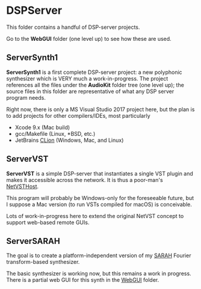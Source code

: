 # DSPServer
This folder contains a handful of DSP-server projects.

Go to the **WebGUI** folder (one level up) to see how these are used.

## ServerSynth1
**ServerSynth1** is a first complete DSP-server project: a new polyphonic synthesizer which is VERY much a work-in-progress. The project references all the files under the **AudioKit** folder tree (one level up); the source files in this folder are representative of what any DSP server program needs.

Right now, there is only a MS Visual Studio 2017 project here, but the plan is to add projects for other compilers/IDEs, most particularly
- Xcode 9.x (Mac build)
- gcc/Makefile (Linux, *BSD, etc.)
- JetBrains [CLion](https://www.jetbrains.com/clion/) (Windows, Mac, and Linux)

## ServerVST
**ServerVST** is a simple DSP-server that instantiates a single VST plugin and makes it accessible across the network. It is thus a poor-man's [NetVSTHost](http://netvst.org/wiki).

This program will probably be Windows-only for the foreseeable future, but I suppose a Mac version (to run VSTs compiled for macOS) is conceivable.

Lots of work-in-progress here to extend the original NetVST concept to support web-based remote GUIs.

## ServerSARAH
The goal is to create a platform-independent version of my [SARAH](https://github.com/getdunne/SARAH) Fourier transform-based synthesizer.

The basic synthesizer is working now, but this remains a work in progress. There is a partial web GUI for this synth in the [WebGUI](http://../WebGUI) folder.


